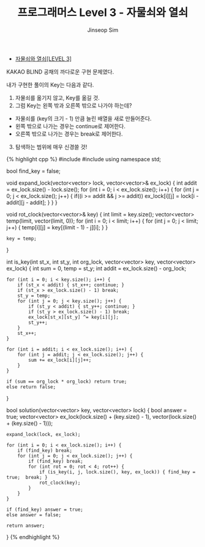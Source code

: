 ﻿---
layout: post
title: "프로그래머스 Level 3 - 자물쇠와 열쇠"
categories: KAKAO Programmers
tags: [cpp]
author:
  - Jinseop Sim
---

- [자물쇠와 열쇠[LEVEL 3]](https://school.programmers.co.kr/learn/courses/30/lessons/60059)  

KAKAO BLIND 공채의 까다로운 구현 문제였다.  

내가 구현한 풀이의 Key는 다음과 같다.  

1. 자물쇠를 옮기지 않고, Key를 옮길 것.
2. 그럼 Key는 왼쪽 밖과 오른쪽 밖으로 나가야 하는데?
  - 자물쇠를 (key의 크기 - 1) 만큼 늘린 배열을 새로 만들어준다.
  - 왼쪽 밖으로 나가는 경우는 continue로 제어한다.
  - 오른쪽 밖으로 나가는 경우는 break로 제어한다.
3. 탐색하는 범위에 매우 신경쓸 것!

{% highlight cpp %}
#include <string>
#include <vector>
using namespace std;

bool find_key = false;

void expand_lock(vector<vector<int>> lock, vector<vector<int>>& ex_lock) {
    int addit = ex_lock.size() - lock.size();
    for (int i = 0; i < ex_lock.size(); i++) {
        for (int j = 0; j < ex_lock.size(); j++) {
            if((i >= addit && j >= addit))
                ex_lock[i][j] = lock[i - addit][j - addit];
        }
    }
}

void rot_clock(vector<vector<int>>& key) {
    int limit = key.size();
    vector<vector<int>> temp(limit, vector<int>(limit, 0));
    for (int i = 0; i < limit; i++) {
        for (int j = 0; j < limit; j++) {
            temp[i][j] = key[(limit - 1) - j][i];
        }
    }

    key = temp;
}

int is_key(int st_x, int st_y, int org_lock, vector<vector<int>> key, vector<vector<int>> ex_lock) {
    int sum = 0, temp = st_y;
    int addit = ex_lock.size() - org_lock;

    for (int i = 0; i < key.size(); i++) {
        if (st_x < addit) { st_x++; continue; }
        if (st_x > ex_lock.size() - 1) break;
        st_y = temp;
        for (int j = 0; j < key.size(); j++) {
            if (st_y < addit) { st_y++; continue; }
            if (st_y > ex_lock.size() - 1) break;
            ex_lock[st_x][st_y] ^= key[i][j];
            st_y++;
        }
        st_x++;
    }

    for (int i = addit; i < ex_lock.size(); i++) {
        for (int j = addit; j < ex_lock.size(); j++) {
            sum += ex_lock[i][j]++;
        }
    }

    if (sum == org_lock * org_lock) return true;
    else return false;
}

bool solution(vector<vector<int>> key, vector<vector<int>> lock) {
    bool answer = true;
    vector<vector<int>> ex_lock(lock.size() + (key.size() - 1), vector<int>(lock.size() + (key.size() - 1)));

    expand_lock(lock, ex_lock);

    for (int i = 0; i < ex_lock.size(); i++) {
        if (find_key) break;
        for (int j = 0; j < ex_lock.size(); j++) {
            if (find_key) break;
            for (int rot = 0; rot < 4; rot++) {
                if (is_key(i, j, lock.size(), key, ex_lock)) { find_key = true;  break; }
                rot_clock(key);
            }
        }
    }
    
    if (find_key) answer = true;
    else answer = false;
    
    return answer;
}
{% endhighlight %}